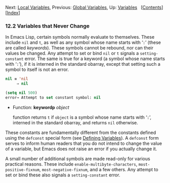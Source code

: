 

Next: [Local Variables](Local-Variables.html), Previous: [Global Variables](Global-Variables.html), Up: [Variables](Variables.html)   \[[Contents](index.html#SEC_Contents "Table of contents")]\[[Index](Index.html "Index")]

### 12.2 Variables that Never Change

In Emacs Lisp, certain symbols normally evaluate to themselves. These include `nil` and `t`, as well as any symbol whose name starts with ‘`:`’ (these are called *keywords*). These symbols cannot be rebound, nor can their values be changed. Any attempt to set or bind `nil` or `t` signals a `setting-constant` error. The same is true for a keyword (a symbol whose name starts with ‘`:`’), if it is interned in the standard obarray, except that setting such a symbol to itself is not an error.

```lisp
nil ≡ 'nil
     ⇒ nil
```

```lisp
(setq nil 500)
error→ Attempt to set constant symbol: nil
```

*   Function: **keywordp** *object*

    function returns `t` if `object` is a symbol whose name starts with ‘`:`’, interned in the standard obarray, and returns `nil` otherwise.

These constants are fundamentally different from the constants defined using the `defconst` special form (see [Defining Variables](Defining-Variables.html)). A `defconst` form serves to inform human readers that you do not intend to change the value of a variable, but Emacs does not raise an error if you actually change it.

A small number of additional symbols are made read-only for various practical reasons. These include `enable-multibyte-characters`, `most-positive-fixnum`, `most-negative-fixnum`, and a few others. Any attempt to set or bind these also signals a `setting-constant` error.
